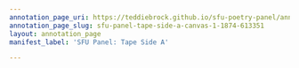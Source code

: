 ```yaml
---
annotation_page_uri: https://teddiebrock.github.io/sfu-poetry-panel/annotations/sfu-panel-tape-side-a-canvas-1-1874-613351.json
annotation_page_slug: sfu-panel-tape-side-a-canvas-1-1874-613351
layout: annotation_page
manifest_label: 'SFU Panel: Tape Side A'

---
```

